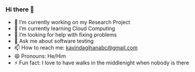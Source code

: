 ### Hi there 👋

- 🔭 I’m currently working on my Research Project
- 🌱 I’m currently learning Cloud Computing
- 🤔 I’m looking for help with fixing problems
- 💬 Ask me about software testing
- 📫 How to reach me: kavindagihanabc@gmail.com
- 😄 Pronouns: He/Him
- ⚡ Fun fact: I love to have  walks in the middlenight when nobody is there 

